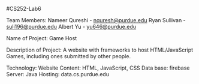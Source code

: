 #CS252-Lab6

Team Members:
Nameer Qureshi - nquresh@purdue.edu
Ryan Sullivan - suli196@purdue.edu
Albert Yu - yu646@purdue.edu

Name of Project:
Game Host

Description of Project:
A website with frameworks to host HTML/JavaScript Games, including ones submitted by other people.

Technology:
Website Content: HTML, JavaScript, CSS
Data base: firebase
Server: Java
Hosting: data.cs.purdue.edu 
